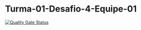 # Turma-01-Desafio-4-Equipe-01


[![Quality Gate Status](http://18.230.61.125:9000/api/project_badges/measure?project=Logs&metric=alert_status)](http://18.230.61.125:9000/dashboard?id=Logs)
